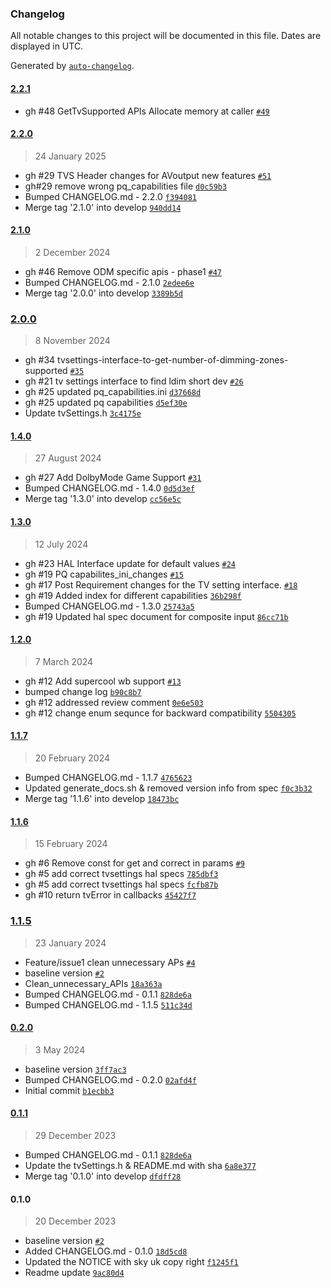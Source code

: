 ### Changelog

All notable changes to this project will be documented in this file. Dates are displayed in UTC.

Generated by [`auto-changelog`](https://github.com/CookPete/auto-changelog).

#### [2.2.1](https://github.com/rdkcentral/rdkv-halif-tvsettings/compare/2.2.0...2.2.1)

- gh #48 GetTvSupported APIs Allocate memory at caller [`#49`](https://github.com/rdkcentral/rdkv-halif-tvsettings/pull/49)

#### [2.2.0](https://github.com/rdkcentral/rdkv-halif-tvsettings/compare/2.1.0...2.2.0)

> 24 January 2025

- gh #29 TVS Header changes for AVoutput new features [`#51`](https://github.com/rdkcentral/rdkv-halif-tvsettings/pull/51)
- gh#29 remove wrong pq_capabilities file [`d0c59b3`](https://github.com/rdkcentral/rdkv-halif-tvsettings/commit/d0c59b3184dddb342d6edc94f5c7ce4cb084e81e)
- Bumped CHANGELOG.md - 2.2.0 [`f394081`](https://github.com/rdkcentral/rdkv-halif-tvsettings/commit/f394081ea473db4cbf0c8168165cb9c590b9c8b8)
- Merge tag '2.1.0' into develop [`940dd14`](https://github.com/rdkcentral/rdkv-halif-tvsettings/commit/940dd1483f2d5d026a7eb418cb53e28717bf4651)

#### [2.1.0](https://github.com/rdkcentral/rdkv-halif-tvsettings/compare/2.0.0...2.1.0)

> 2 December 2024

- gh #46 Remove ODM specific apis - phase1 [`#47`](https://github.com/rdkcentral/rdkv-halif-tvsettings/pull/47)
- Bumped CHANGELOG.md - 2.1.0 [`2edee6e`](https://github.com/rdkcentral/rdkv-halif-tvsettings/commit/2edee6e74f470dcc945a60740e0d6abf1cb31db5)
- Merge tag '2.0.0' into develop [`3389b5d`](https://github.com/rdkcentral/rdkv-halif-tvsettings/commit/3389b5dcd49e1f0a202189c5fd1ce86ff60b2895)

### [2.0.0](https://github.com/rdkcentral/rdkv-halif-tvsettings/compare/1.4.0...2.0.0)

> 8 November 2024

- gh #34 tvsettings-interface-to-get-number-of-dimming-zones-supported [`#35`](https://github.com/rdkcentral/rdkv-halif-tvsettings/pull/35)
- gh #21 tv settings interface to find ldim short dev [`#26`](https://github.com/rdkcentral/rdkv-halif-tvsettings/pull/26)
- gh #25 updated pq_capabilities.ini [`d37668d`](https://github.com/rdkcentral/rdkv-halif-tvsettings/commit/d37668d5436fc20b49b7383b6b7a6fd3ebdc812b)
- gh #25 updated pq capabilities [`d5ef30e`](https://github.com/rdkcentral/rdkv-halif-tvsettings/commit/d5ef30ee69ccaf40cf68c73681ce8c2ee5d0c21f)
- Update tvSettings.h [`3c4175e`](https://github.com/rdkcentral/rdkv-halif-tvsettings/commit/3c4175e76911f29267d09f4efe325dc03646d246)

#### [1.4.0](https://github.com/rdkcentral/rdkv-halif-tvsettings/compare/1.3.0...1.4.0)

> 27 August 2024

- gh #27 Add DolbyMode Game Support [`#31`](https://github.com/rdkcentral/rdkv-halif-tvsettings/pull/31)
- Bumped CHANGELOG.md - 1.4.0 [`0d5d3ef`](https://github.com/rdkcentral/rdkv-halif-tvsettings/commit/0d5d3ef37efa2fe6e05f09d784d89c1dcc3f64be)
- Merge tag '1.3.0' into develop [`cc56e5c`](https://github.com/rdkcentral/rdkv-halif-tvsettings/commit/cc56e5c10b19a6eaba6b4a5aa36fe58d760c9c6b)

#### [1.3.0](https://github.com/rdkcentral/rdkv-halif-tvsettings/compare/1.2.0...1.3.0)

> 12 July 2024

- gh #23 HAL Interface update for default values [`#24`](https://github.com/rdkcentral/rdkv-halif-tvsettings/pull/24)
- gh #19 PQ capabilites_ini_changes [`#15`](https://github.com/rdkcentral/rdkv-halif-tvsettings/pull/15)
- gh #17 Post Requirement changes for the TV setting interface. [`#18`](https://github.com/rdkcentral/rdkv-halif-tvsettings/pull/18)
- gh #19 Added index for different capabilities [`36b298f`](https://github.com/rdkcentral/rdkv-halif-tvsettings/commit/36b298feaaa2264f32748d9aad6e76e1297eb34b)
- Bumped CHANGELOG.md - 1.3.0 [`25743a5`](https://github.com/rdkcentral/rdkv-halif-tvsettings/commit/25743a5fb8a629cc7580f2817083ab4608e85297)
- gh #19 Updated hal spec document for composite input [`86cc71b`](https://github.com/rdkcentral/rdkv-halif-tvsettings/commit/86cc71bdf50db36690c81c9c5e7d7191316a71d5)

#### [1.2.0](https://github.com/rdkcentral/rdkv-halif-tvsettings/compare/1.1.7...1.2.0)

> 7 March 2024

- gh #12 Add supercool wb support [`#13`](https://github.com/rdkcentral/rdkv-halif-tvsettings/pull/13)
- bumped change log [`b90c8b7`](https://github.com/rdkcentral/rdkv-halif-tvsettings/commit/b90c8b70371988bf3132483ef33978ddf64156fd)
- gh #12 addressed review comment [`0e6e503`](https://github.com/rdkcentral/rdkv-halif-tvsettings/commit/0e6e5034a0e3fb79ae29e00b2d635a6efb699763)
- gh #12 change enum sequnce for backward compatibility [`5504305`](https://github.com/rdkcentral/rdkv-halif-tvsettings/commit/55043055b7bafa2ba8771f3d64af18c80a21e922)

#### [1.1.7](https://github.com/rdkcentral/rdkv-halif-tvsettings/compare/1.1.6...1.1.7)

> 20 February 2024

- Bumped CHANGELOG.md - 1.1.7 [`4765623`](https://github.com/rdkcentral/rdkv-halif-tvsettings/commit/4765623ad9aa621fbde990c5e7f54a934d9d6993)
- Updated generate_docs.sh & removed version info from spec [`f0c3b32`](https://github.com/rdkcentral/rdkv-halif-tvsettings/commit/f0c3b326e3ff7bebe2e32d04fd3a21fd53574446)
- Merge tag '1.1.6' into develop [`18473bc`](https://github.com/rdkcentral/rdkv-halif-tvsettings/commit/18473bc1f0ee50d248663986d8a6ad683e31e5a9)

#### [1.1.6](https://github.com/rdkcentral/rdkv-halif-tvsettings/compare/1.1.5...1.1.6)

> 15 February 2024

- gh #6 Remove const for get and correct in params [`#9`](https://github.com/rdkcentral/rdkv-halif-tvsettings/pull/9)
- gh #5 add correct tvsettings hal specs [`785dbf3`](https://github.com/rdkcentral/rdkv-halif-tvsettings/commit/785dbf348fd14d67f63060227f7a49bccaf5ed80)
- gh #5 add correct tvsettings hal specs [`fcfb87b`](https://github.com/rdkcentral/rdkv-halif-tvsettings/commit/fcfb87bab335dcc86b84d199a471f8f8f074fa38)
- gh #10 return tvError in callbacks [`45427f7`](https://github.com/rdkcentral/rdkv-halif-tvsettings/commit/45427f71a7cfb971e399a4e1d232c01344814ff7)

### [1.1.5](https://github.com/rdkcentral/rdkv-halif-tvsettings/compare/0.2.0...1.1.5)

> 23 January 2024

- Feature/issue1 clean unnecessary APs [`#4`](https://github.com/rdkcentral/rdkv-halif-tvsettings/pull/4)
- baseline version [`#2`](https://github.com/rdkcentral/rdkv-halif-tvsettings/pull/2)
- Clean_unnecessary_APIs [`18a363a`](https://github.com/rdkcentral/rdkv-halif-tvsettings/commit/18a363a4b2f9c3adab547ac85054b8a6e6cfe05a)
- Bumped CHANGELOG.md - 0.1.1 [`828de6a`](https://github.com/rdkcentral/rdkv-halif-tvsettings/commit/828de6ad3dc2b4ebbebbd8ea1e30432beefef0c8)
- Bumped CHANGELOG.md - 1.1.5 [`511c34d`](https://github.com/rdkcentral/rdkv-halif-tvsettings/commit/511c34d500b43c5937459b239a598497b6ae1b7d)

#### [0.2.0](https://github.com/rdkcentral/rdkv-halif-tvsettings/compare/0.1.1...0.2.0)

> 3 May 2024

- baseline version [`3ff7ac3`](https://github.com/rdkcentral/rdkv-halif-tvsettings/commit/3ff7ac3dd89d0bda1ccbb49994cd8bfc89512c46)
- Bumped CHANGELOG.md - 0.2.0 [`02afd4f`](https://github.com/rdkcentral/rdkv-halif-tvsettings/commit/02afd4fd72aaca2814f3e4476ca18caa65ff9762)
- Initial commit [`b1ecbb3`](https://github.com/rdkcentral/rdkv-halif-tvsettings/commit/b1ecbb3fd605920ed665706c60d1643f6e532de1)

#### [0.1.1](https://github.com/rdkcentral/rdkv-halif-tvsettings/compare/0.1.0...0.1.1)

> 29 December 2023

- Bumped CHANGELOG.md - 0.1.1 [`828de6a`](https://github.com/rdkcentral/rdkv-halif-tvsettings/commit/828de6ad3dc2b4ebbebbd8ea1e30432beefef0c8)
- Update the tvSettings.h & README.md with sha [`6a8e377`](https://github.com/rdkcentral/rdkv-halif-tvsettings/commit/6a8e377bb1514ab4619228d375df62553cd2c7dd)
- Merge tag '0.1.0' into develop [`dfdff28`](https://github.com/rdkcentral/rdkv-halif-tvsettings/commit/dfdff28f1682bf8cfcd9f6569ad16cae417309d0)

#### 0.1.0

> 20 December 2023

- baseline version [`#2`](https://github.com/rdkcentral/rdkv-halif-tvsettings/pull/2)
- Added CHANGELOG.md - 0.1.0 [`18d5cd8`](https://github.com/rdkcentral/rdkv-halif-tvsettings/commit/18d5cd8ff720978cb6788f00ec113bd7505468d5)
- Updated the NOTICE with sky uk copy right [`f1245f1`](https://github.com/rdkcentral/rdkv-halif-tvsettings/commit/f1245f1a3e46344553d1e6a3b7836472d5d568a1)
- Readme update [`9ac80d4`](https://github.com/rdkcentral/rdkv-halif-tvsettings/commit/9ac80d456926ae4a902dde9d3fd0dd9a0ff1903e)
